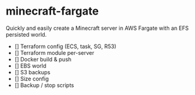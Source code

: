 # minecraft-fargate

Quickly and easily create a Minecraft server in AWS Fargate with an EFS persisted world.

- [] Terraform config (ECS, task, SG, R53)
- [] Terraform module per-server
- [] Docker build & push
- [] EBS world
- [] S3 backups
- [] Size config
- [] Backup / stop scripts